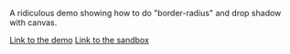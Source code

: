 A ridiculous demo showing how to do "border-radius" and drop shadow with canvas.

[Link to the demo](https://vq1si.csb.app/)
[Link to the sandbox](https://codesandbox.io/s/pedantic-hellman-lrwkg)
